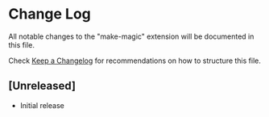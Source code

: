 # Change Log

All notable changes to the "make-magic" extension will be documented in this file.

Check [Keep a Changelog](http://keepachangelog.com/) for recommendations on how to structure this file.

## [Unreleased]

- Initial release